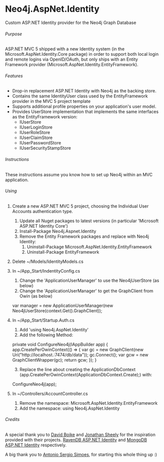 Neo4j.AspNet.Identity
=====================

Custom ASP.NET Identity provider for the Neo4j Graph Database

###### Purpose

ASP.NET MVC 5 shipped with a new Identity system (in the Microsoft.AspNet.Identity.Core package) in order to support both local login and remote logins via OpenID/OAuth, but only ships with an Entity Framework provider (Microsoft.AspNet.Identity.EntityFramework).

###### Features

- Drop-in replacement ASP.NET Identity with Neo4j as the backing store.
- Contains the same IdentityUser class used by the EntityFramework provider in the MVC 5 project template
- Supports additional profile properties on your application's user model.
- Provides UserStore implementation that implements the same interfaces as the EntityFramework version:
  - IUserStore
  - IUserLoginStore
  - IUserRoleStore
  - IUserClaimStore
  - IUserPasswordStore
  - IUserSecurityStampStore
 

###### Instructions

These instructions assume you know how to set up Neo4j within an MVC application.

###### Using 

1. Create a new ASP.NET MVC 5 project, choosing the Individual User Accounts authentication type.
    1. Update all Nuget packages to latest versions (in particular 'Microsoft ASP.NET Identity Core')
    2. Install-Package Neo4j.Aspnet.Identity
    3. Remove the Entity Framework packages and replace with Neo4j Identity:
        1. Uninstall-Package Microsoft.AspNet.Identity.EntityFramework
        2. Uninstall-Package EntityFramework

2. Delete ~/Models/IdentityModels.cs
3. In ~/App_Start/IndentityConfig.cs
    1. Change the 'ApplicationUserManager' to use the Neo4jUserStore (as below)
    2. Change the 'ApplicationUserManager' to get the GraphClient from Owin (as below)

    var manager = new ApplicationUserManager(new Neo4jUserStore<ApplicationUser>(context.Get<GraphClientWrapper>().GraphClient));

4. In ~/App_Start/Startup.Auth.cs
    1. Add 'using Neo4j.AspNet.Identity'
    2. Add the following Method:

    private void ConfigureNeo4j(IAppBuilder app)
    {
        app.CreatePerOwinContext(() => {
            var gc = new GraphClient(new Uri("http://localhost.:7474/db/data"));
            gc.Connect();
            var gcw = new GraphClientWrapper(gc);
            return gcw;
        });
    }

    3. Replace the line about creating the ApplicationDbContext (app.CreatePerOwinContext(ApplicationDbContext.Create);) with:

    ConfigureNeo4j(app);

5. In ~/Controllers/AccountController.cs
    1. Remove the namespace: Microsoft.AspNet.Identity.EntityFramework
    2. Add the namespace: using Neo4j.AspNet.Identity

        
###### Credits

A special thank you to [David Boike](https://github.com/DavidBoike) and [Jonathan Sheely](https://github.com/jsheely) for the inspiration provided with their projects. [RavenDB ASP.NET Identity](https://github.com/ILMServices/RavenDB.AspNet.Identity.) and [MongoDB ASP.NET Identity](https://github.com/InspectorIT/MongoDB.AspNet.Identity) respectively. 

A big thank you to [Antonio Sergio Simoes](https://github.com/assimoes), for starting this whole thing up :)
